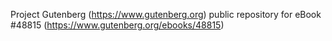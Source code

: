 Project Gutenberg (https://www.gutenberg.org) public repository for eBook #48815 (https://www.gutenberg.org/ebooks/48815)
